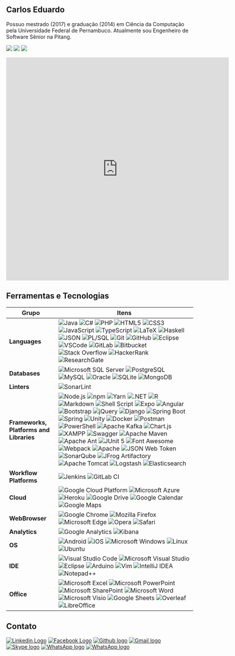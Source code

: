 ## Carlos Eduardo

Possuo mestrado (2017) e graduação (2014) em Ciência da Computação pela Universidade Federal de Pernambuco. Atualmente sou Engenheiro de Software Sênior na Pitang.

<img src="https://github-readme-stats.vercel.app/api?username=carloscemb&show_icons=true&theme=algolia&include_all_commits=true&count_private=true"/> <img src="https://github-readme-stats.vercel.app/api/top-langs/?username=carloscemb&layout=compact&langs_count=7&theme=algolia"/> <img src="https://github-readme-streak-stats.herokuapp.com/?user=carloscemb&theme=algolia"/>
  
<iframe width="600" height="600" src="https://ionicabizau.github.io/github-profile-languages/api.html?carloscemb" frameborder="0"></iframe>

## Ferramentas e Tecnologias

Grupo | Itens
------------ | -------------
**Languages** | ![Java](https://img.shields.io/badge/-Java-007396?style=flat-square&logo=java) ![C#](https://img.shields.io/badge/C%23-239120?style=flat-square&logo=c-sharp&logoColor=white) ![PHP](https://img.shields.io/badge/PHP-777BB4?style=flat-square&logo=php&logoColor=white) ![HTML5](https://img.shields.io/badge/-HTML5-E34F26?style=flat-square&logo=html5&logoColor=white) ![CSS3](https://img.shields.io/badge/-CSS3-1572B6?style=flat-square&logo=css3) ![JavaScript](https://img.shields.io/badge/-JavaScript-black?style=flat-square&logo=javascript) ![TypeScript](https://img.shields.io/badge/-TypeScript-007ACC?style=flat-square&logo=typescript) ![LaTeX](https://img.shields.io/badge/LaTeX-47A141?style=flat-square&logo=LaTeX&logoColor=white) ![Haskell](https://img.shields.io/badge/Haskell-5D4F85?style=flat-square&logo=haskell&logoColor=white) ![JSON](https://img.shields.io/badge/json-5E5C5C?style=flat-square&logo=json&logoColor=white) ![PL/SQL](https://img.shields.io/badge/PLSQL-F80000?style=flat-square&logo=oracle&logoColor=black) ![Git](https://img.shields.io/badge/-Git-black?style=flat-square&logo=git) ![GitHub](https://img.shields.io/badge/-GitHub-181717?style=flat-square&logo=github) ![Eclipse](https://img.shields.io/badge/-Eclipse-2C2255?style=flat-square&logo=eclipse&logoColor=white) ![VSCode](https://img.shields.io/badge/-VSCode-007ACC?style=flat-square&logo=visual-studio-code&logoColor=white) ![GitLab](https://img.shields.io/badge/GitLab-330F63?style=flat-square&logo=gitlab&logoColor=white) ![Bitbucket](https://img.shields.io/badge/Bitbucket-0747a6?style=flat-square&logo=bitbucket&logoColor=white) ![Stack Overflow](https://img.shields.io/badge/Stack_Overflow-FE7A16?style=flat-square&logo=stack-overflow&logoColor=white) ![HackerRank](https://img.shields.io/badge/-Hackerrank-2EC866?style=flat-square&logo=HackerRank&logoColor=white) ![ResearchGate](https://img.shields.io/badge/Research_Gate-00CCBB.svg?&style=flat-square&logo=ResearchGate&logoColor=white) 
**Databases** | ![Microsoft SQL Server](https://img.shields.io/badge/-SQL%20Server-CC2927?style=flat-square&logo=microsoft-sql-server&logoColor=white) ![PostgreSQL](https://img.shields.io/badge/postgres-%23316192.svg?style=flat-square&logo=postgresql&logoColor=white) ![MySQL](https://img.shields.io/badge/-MySQL-4479A1?style=flat-square&logo=mysql&logoColor=white) ![Oracle](https://img.shields.io/badge/Oracle-F80000?style=flat-square&logo=oracle&logoColor=white) ![SQLite](https://img.shields.io/badge/SQLite-07405E?style=flat-square&logo=sqlite&logoColor=white) ![MongoDB](https://img.shields.io/badge/MongoDB-4EA94B?style=flat-square&logo=mongodb&logoColor=white)
**Linters** | ![SonarLint](https://img.shields.io/badge/SonarLint-CB2029?style=flat-square&logo=sonarlint&logoColor=white)
**Frameworks, Platforms and Libraries** | ![Node.js](https://img.shields.io/badge/Node.js-339933?style=flat-square&logo=nodedotjs&logoColor=white) ![npm](https://img.shields.io/badge/npm-CB3837?style=flat-square&logo=npm&logoColor=white) ![Yarn](https://img.shields.io/badge/Yarn-2C8EBB?style=flat-square&logo=yarn&logoColor=white) ![.NET](https://img.shields.io/badge/.NET-512BD4?style=flat-square&logo=dotnet&logoColor=white) ![R](https://img.shields.io/badge/R-276DC3?style=flat-square&logo=r&logoColor=white) ![Markdown](https://img.shields.io/badge/Markdown-000000?style=flat-square&logo=markdown&logoColor=white) ![Shell Script](https://img.shields.io/badge/Shell_Script-121011?style=flat-square&logo=gnu-bash&logoColor=white) ![Expo](https://img.shields.io/badge/Expo-1B1F23?style=flat-square&logo=expo&logoColor=white) ![Angular](https://img.shields.io/badge/Angular-DD0031?style=flat-square&logo=angular&logoColor=white) ![Bootstrap](https://img.shields.io/badge/-Bootstrap-563D7C?style=flat-square&logo=bootstrap) ![jQuery](https://img.shields.io/badge/jQuery-0769AD?style=flat-square&logo=jquery&logoColor=white) ![Django](https://img.shields.io/badge/Django-092E20?style=flat-square&logo=django&logoColor=green) ![Spring Boot](https://img.shields.io/badge/Spring_Boot-F2F4F9?style=flat-square&logo=spring-boot) ![Spring](https://img.shields.io/badge/-Spring-6DB33F?style=flat-square&logo=spring&logoColor=white) ![Unity](https://img.shields.io/badge/Unity-100000?style=flat-square&logo=unity&logoColor=white) ![Docker](https://img.shields.io/badge/Docker-2CA5E0?style=flat-square&logo=docker&logoColor=white) ![Postman](https://img.shields.io/badge/Postman-FF6C37?style=flat-square&logo=Postman&logoColor=white) ![PowerShell](https://img.shields.io/badge/PowerShell-5391FE?style=flat-square&logo=PowerShell&logoColor=white) ![Apache Kafka](https://img.shields.io/badge/Apache_Kafka-231F20?style=flat-square&logo=apache-kafka&logoColor=white) ![Chart.js](https://img.shields.io/badge/Chart.js-FF6384?style=flat-square&logo=chartdotjs&logoColor=white) ![XAMPP](https://img.shields.io/badge/Xampp-F37623?style=flat-square&logo=xampp&logoColor=white) ![Swagger](https://img.shields.io/badge/Swagger-85EA2D?style=flat-square&logo=Swagger&logoColor=white) ![Apache Maven](https://img.shields.io/badge/apache_maven-C71A36?style=flat-square&logo=apachemaven&logoColor=white) ![Apache Ant](https://img.shields.io/badge/Apache%20Ant-A81C7D?style=flat-square&logo=Apache%20Ant&logoColor=white) ![JUnit 5](https://img.shields.io/badge/Junit5-25A162?style=flat-square&logo=junit5&logoColor=white) ![Font Awesome](https://img.shields.io/badge/Font_Awesome-339AF0?style=flat-square&logo=fontawesome&logoColor=white) ![Webpack](https://img.shields.io/badge/Webpack-8DD6F9?style=flat-square&logo=Webpack&logoColor=white) ![Apache](https://img.shields.io/badge/Apache-D22128?style=flat-square&logo=Apache&logoColor=white) ![JSON Web Token](https://img.shields.io/badge/JWT-000000?style=flat-square&logo=JSON%20web%20tokens&logoColor=white) ![SonarQube](https://img.shields.io/badge/SonarQube-4E9BCD?style=flat-square&logo=sonarqube&logoColor=white) ![JFrog Artifactory](https://img.shields.io/badge/JFrog%20Artifactory-41BF47?style=flat-square&logo=jfrog&logoColor=white) ![Apache Tomcat](https://img.shields.io/badge/Apache%20Tomcat-F8DC75?style=flat-square&logo=apache-tomcat&logoColor=black) ![Logstash](https://img.shields.io/badge/Logstash-005571?style=flat-square&logo=logstash&logoColor=white) ![Elasticsearch](https://img.shields.io/badge/Elasticsearch-005571?style=flat-square&logo=elasticsearch&logoColor=white)
**Workflow Platforms** | ![Jenkins](https://img.shields.io/badge/Jenkins-D24939?style=flat-square&logo=Jenkins&logoColor=white) ![GitLab CI](https://img.shields.io/badge/GitLabCI-%23181717.svg?style=flat-square&logo=gitlab&logoColor=white)
**Cloud** | ![Google Cloud Platform](https://img.shields.io/badge/Google_Cloud-4285F4?style=flat-square&logo=google-cloud&logoColor=white) ![Microsoft Azure](https://img.shields.io/badge/Microsoft%20Azure-0089D6?style=flat-square&logo=microsoft-azure&logoColor=white) ![Heroku](https://img.shields.io/badge/Heroku-430098?style=flat-square&logo=heroku&logoColor=white) ![Google Drive](https://img.shields.io/badge/Google%20Drive-4285F4?style=flat-square&logo=googledrive&logoColor=white) ![Google Calendar](https://img.shields.io/badge/Google%20Calendar-4285F4?style=flat-square&logo=Google%20Calendar&logoColor=white) ![Google Maps](https://img.shields.io/badge/Google%20Maps-4285F4?style=flat-square&logo=Google%20Maps&logoColor=white)
**WebBrowser** | ![Google Chrome](https://img.shields.io/badge/Google_chrome-4285F4?style=flat-square&logo=Google-chrome&logoColor=white) ![Mozilla Firefox](https://img.shields.io/badge/Firefox_Browser-FF7139?style=flat-square&logo=Firefox-Browser&logoColor=white) ![Microsoft Edge](https://img.shields.io/badge/Microsoft_Edge-0078D7?style=flat-square&logo=Microsoft-edge&logoColor=white) ![Opera](https://img.shields.io/badge/Opera-FF1B2D?style=flat-square&logo=Opera&logoColor=white) ![Safari](https://img.shields.io/badge/Safari-FF1B2D?style=flat-square&logo=Safari&logoColor=white)
**Analytics** | ![Google Analytics](https://img.shields.io/badge/Google%20Analytics-E37400?style=flat-square&logo=google%20analytics&logoColor=white) ![Kibana](https://img.shields.io/badge/Kibana-005571?style=flat-square&logo=Kibana&logoColor=white)
**OS** | ![Android](https://img.shields.io/badge/Android-3DDC84?style=flat-square&logo=android&logoColor=white) ![iOS](https://img.shields.io/badge/iOS-000000?style=flat-square&logo=ios&logoColor=white) ![Microsoft Windows](https://img.shields.io/badge/Windows-0078D6?style=flat-square&logo=windows&logoColor=white) ![Linux](https://img.shields.io/badge/Linux-FCC624?style=flat-square&logo=linux&logoColor=black) ![Ubuntu](https://img.shields.io/badge/Ubuntu-E95420?style=flat-square&logo=ubuntu&logoColor=white)
**IDE** | ![Visual Studio Code](https://img.shields.io/badge/Visual_Studio_Code-0078D4?style=flat-square&logo=visual%20studio%20code&logoColor=white) ![Microsoft Visual Studio](https://img.shields.io/badge/Visual_Studio-5C2D91?style=flat-square&logo=visual%20studio&logoColor=white) ![Eclipse](https://img.shields.io/badge/Eclipse-2C2255?style=flat-square&logo=eclipse&logoColor=white) ![Arduino](https://img.shields.io/badge/Arduino_IDE-00979D?style=flat-square&logo=arduino&logoColor=white) ![Vim](https://img.shields.io/badge/VIM-%2311AB00.svg?&style=flat-square&logo=vim&logoColor=white) ![IntelliJ IDEA](https://img.shields.io/badge/IntelliJIDEA-000000.svg?style=flat-square&logo=intellij-idea&logoColor=white) ![Notepad++](https://img.shields.io/badge/Notepad++-90E59A.svg?style=flat-square&logo=notepad%2B%2B&logoColor=black)
**Office** | ![Microsoft Excel](https://img.shields.io/badge/Microsoft_Excel-217346?style=flat-square&logo=microsoft-excel&logoColor=white) ![Microsoft PowerPoint](https://img.shields.io/badge/Microsoft_PowerPoint-B7472A?style=flat-square&logo=microsoft-powerpoint&logoColor=white) ![Microsoft SharePoint](https://img.shields.io/badge/Microsoft_SharePoint-0078D4?style=flat-square&logo=microsoft-sharepoint&logoColor=white) ![Microsoft Word](https://img.shields.io/badge/Microsoft_Word-2B579A?style=flat-square&logo=microsoft-word&logoColor=white) ![Microsoft Visio](https://img.shields.io/badge/Microsoft_Visio-3955A3?style=flat-square&logo=microsoft-visio&logoColor=white) ![Google Sheets](https://img.shields.io/badge/Google%20Sheets-34A853?style=flat-square&logo=google-sheets&logoColor=white) ![Overleaf](https://img.shields.io/badge/Overleaf-47A141?style=flat-square&logo=Overleaf&logoColor=white) ![LibreOffice](https://img.shields.io/badge/LibreOffice-18A303?style=flat-square&logo=LibreOffice&logoColor=white)

 ## Contato

[<img src="https://img.shields.io/badge/LinkedIn-0077B5?style=for-the-badge&logo=linkedin&logoColor=white" alt="Linkedin Logo">](https://www.linkedin.com/in/carlos-eduardo-martins-barbosa-50475716a/)
[<img src="https://img.shields.io/badge/Facebook-1877F2?style=for-the-badge&logo=facebook&logoColor=white" alt="Facebook Logo">](https://facebook.com/carlos.cemb)
[<img src="https://img.shields.io/badge/GitHub-100000?style=for-the-badge&logo=github&logoColor=white" alt="Github logo">](https://github.com/carloscemb)
[<img src="https://img.shields.io/badge/Gmail-D14836?style=for-the-badge&logo=gmail&logoColor=white" alt="Gmail logo">](mailto:cemb.carlos@gmail.com)
[<img src="https://img.shields.io/badge/Skype-blue?style=for-the-badge&logo=skype&logoColor=white" alt="Skype logo">](https://join.skype.com/invite/Nxfnk3LCI5Z0)
[<img src="https://img.shields.io/badge/WhatsApp-25D366?style=for-the-badge&logo=whatsapp&logoColor=white" alt="WhatsApp logo">]()
[<img src="https://img.shields.io/badge/Research_Gate-00CCBB.svg?&style=for-the-badge&logo=ResearchGate&logoColor=white" alt="WhatsApp logo">](https://www.researchgate.net/profile/Carlos-Barbosa-21)

<!--
<img src="https://github.com/TheDudeThatCode/TheDudeThatCode/blob/master/Assets/Mario_Gameplay.gif" alt="Mario Game" width="980">

**carloscemb/carloscemb** is a ✨ _special_ ✨ repository because its `README.md` (this file) appears on your GitHub profile.

Here are some ideas to get you started:

- 🔭 I’m currently working on ...
- 🌱 I’m currently learning ...
- 👯 I’m looking to collaborate on ...
- 🤔 I’m looking for help with ...
- 💬 Ask me about ...
- 📫 How to reach me: ...
- 😄 Pronouns: ...
- ⚡ Fun fact: ...
-->
